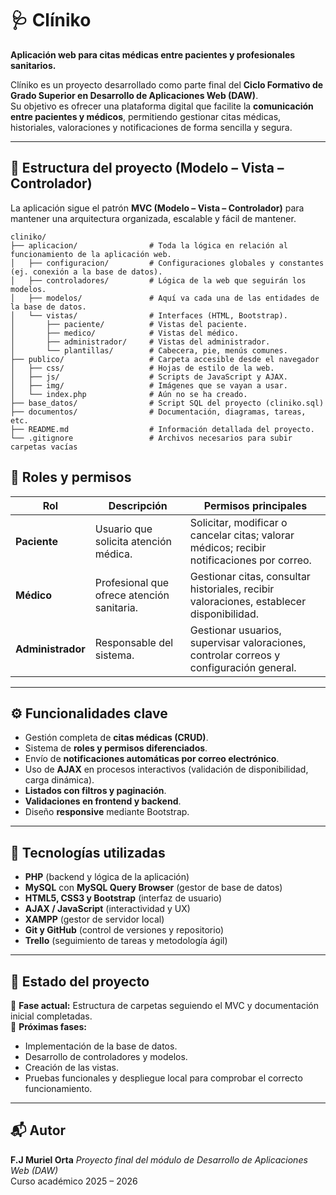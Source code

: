 # 🩺 Clíniko

**Aplicación web para citas médicas entre pacientes y profesionales sanitarios.**

Clíniko es un proyecto desarrollado como parte final del **Ciclo Formativo de Grado Superior en Desarrollo de Aplicaciones Web (DAW)**.  
Su objetivo es ofrecer una plataforma digital que facilite la **comunicación entre pacientes y médicos**, permitiendo gestionar citas médicas, historiales, valoraciones y notificaciones de forma sencilla y segura.

---

## 🧱 Estructura del proyecto (Modelo – Vista – Controlador)

La aplicación sigue el patrón **MVC (Modelo – Vista – Controlador)** para mantener una arquitectura organizada, escalable y fácil de mantener.
```
cliniko/
├── aplicacion/                # Toda la lógica en relación al funcionamiento de la aplicación web.
│   ├── configuracion/         # Configuraciones globales y constantes (ej. conexión a la base de datos).
│   ├── controladores/         # Lógica de la web que seguirán los modelos.
│   ├── modelos/               # Aquí va cada una de las entidades de la base de datos.
│   └── vistas/                # Interfaces (HTML, Bootstrap).
│       ├── paciente/          # Vistas del paciente.
│       ├── medico/            # Vistas del médico.
│       ├── administrador/     # Vistas del administrador.
│       └── plantillas/        # Cabecera, pie, menús comunes.
├── publico/                   # Carpeta accesible desde el navegador
│   ├── css/                   # Hojas de estilo de la web.
│   ├── js/                    # Scripts de JavaScript y AJAX.
│   ├── img/                   # Imágenes que se vayan a usar.
│   └── index.php              # Aún no se ha creado.
├── base_datos/                # Script SQL del proyecto (cliniko.sql)
├── documentos/                # Documentación, diagramas, tareas, etc.
├── README.md                  # Información detallada del proyecto.
└── .gitignore                 # Archivos necesarios para subir carpetas vacías
```
## 👥 Roles y permisos

| Rol | Descripción | Permisos principales |
|-----|--------------|----------------------|
| **Paciente** | Usuario que solicita atención médica. | Solicitar, modificar o cancelar citas; valorar médicos; recibir notificaciones por correo. |
| **Médico** | Profesional que ofrece atención sanitaria. | Gestionar citas, consultar historiales, recibir valoraciones, establecer disponibilidad. |
| **Administrador** | Responsable del sistema. | Gestionar usuarios, supervisar valoraciones, controlar correos y configuración general. |

---

## ⚙️ Funcionalidades clave

- Gestión completa de **citas médicas (CRUD)**.  
- Sistema de **roles y permisos diferenciados**.  
- Envío de **notificaciones automáticas por correo electrónico**.  
- Uso de **AJAX** en procesos interactivos (validación de disponibilidad, carga dinámica).  
- **Listados con filtros y paginación**.  
- **Validaciones en frontend y backend**.  
- Diseño **responsive** mediante Bootstrap.

---

## 💾 Tecnologías utilizadas

- **PHP** (backend y lógica de la aplicación)  
- **MySQL** con  **MySQL Query Browser** (gestor de base de datos)  
- **HTML5, CSS3 y Bootstrap** (interfaz de usuario)  
- **AJAX / JavaScript** (interactividad y UX)  
- **XAMPP** (gestor de servidor local)  
- **Git y GitHub** (control de versiones y repositorio)  
- **Trello** (seguimiento de tareas y metodología ágil)

---

## 🧩 Estado del proyecto

🔹 **Fase actual:** Estructura de carpetas seguiendo el MVC y documentación inicial completadas.  
🔹 **Próximas fases:**  
- Implementación de la base de datos.  
- Desarrollo de controladores y modelos.  
- Creación de las vistas.  
- Pruebas funcionales y despliegue local para comprobar el correcto funcionamiento.

---

## 📬 Autor

**F.J Muriel Orta**
*Proyecto final del módulo de Desarrollo de Aplicaciones Web (DAW)*  
Curso académico 2025 – 2026




